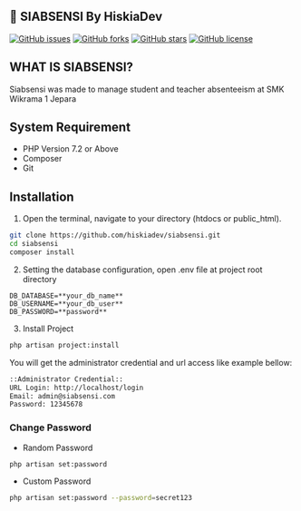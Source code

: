 ## :rocket: SIABSENSI By HiskiaDev

[![GitHub issues](https://img.shields.io/github/issues/hiskiia/absenteeism)](https://github.com/hiskiia/absenteeism/issues)
[![GitHub forks](https://img.shields.io/github/forks/hiskiia/absenteeism)](https://github.com/hiskiia/absenteeism/network)
[![GitHub stars](https://img.shields.io/github/stars/hiskiia/absenteeism)](https://github.com/hiskiia/absenteeism/stargazers)
[![GitHub license](https://img.shields.io/github/license/hiskiia/absenteeism)](https://github.com/hiskiia/absenteeism)

## WHAT IS SIABSENSI?
Siabsensi was made to manage student and teacher absenteeism at SMK Wikrama 1 Jepara

## System Requirement
- PHP Version 7.2 or Above
- Composer
- Git

## Installation
1. Open the terminal, navigate to your directory (htdocs or public_html).
```bash
git clone https://github.com/hiskiadev/siabsensi.git
cd siabsensi
composer install
```

2. Setting the database configuration, open .env file at project root directory
```
DB_DATABASE=**your_db_name**
DB_USERNAME=**your_db_user**
DB_PASSWORD=**password**
```

3. Install Project
```bash
php artisan project:install
```
You will get the administrator credential and url access like example bellow:
```bash
::Administrator Credential::
URL Login: http://localhost/login
Email: admin@siabsensi.com
Password: 12345678

```

### Change Password
- Random Password
```bash
php artisan set:password
```
- Custom Password
```bash
php artisan set:password --password=secret123
```
